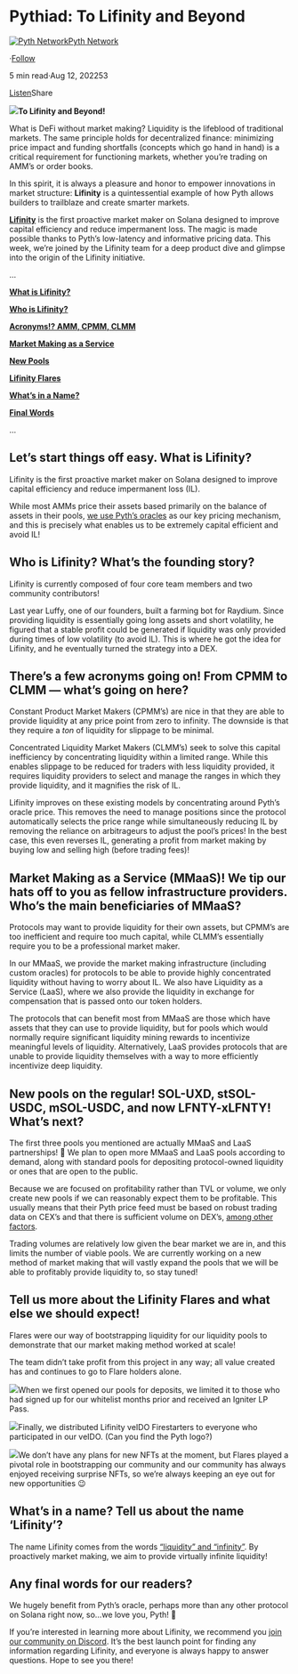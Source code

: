 Pythiad: To Lifinity and Beyond
===============================

[![Pyth Network](https://miro.medium.com/v2/resize:fill:88:88/1*rdK3rHcWpkge6BRQRIwBjA.jpeg)](/?source=post_page-----b47c20afd673--------------------------------)[Pyth Network](/?source=post_page-----b47c20afd673--------------------------------)

·[Follow](https://medium.com/m/signin?actionUrl=https%3A%2F%2Fmedium.com%2F_%2Fsubscribe%2Fuser%2Ff55fccc0ad62&operation=register&redirect=https%3A%2F%2Fpythnetwork.medium.com%2Fpythiad-to-lifinity-and-beyond-b47c20afd673&user=Pyth+Network&userId=f55fccc0ad62&source=post_page-f55fccc0ad62----b47c20afd673---------------------post_header-----------)

5 min read·Aug 12, 202253

[Listen](https://medium.com/m/signin?actionUrl=https%3A%2F%2Fmedium.com%2Fplans%3Fdimension%3Dpost_audio_button%26postId%3Db47c20afd673&operation=register&redirect=https%3A%2F%2Fpythnetwork.medium.com%2Fpythiad-to-lifinity-and-beyond-b47c20afd673&source=-----b47c20afd673---------------------post_audio_button-----------)Share

![](https://miro.medium.com/v2/resize:fit:1400/0*G9KBegGV1Yz6uPm0)**To Lifinity and Beyond!**

What is DeFi without market making? Liquidity is the lifeblood of traditional markets. The same principle holds for decentralized finance: minimizing price impact and funding shortfalls (concepts which go hand in hand) is a critical requirement for functioning markets, whether you’re trading on AMM’s or order books.

In this spirit, it is always a pleasure and honor to empower innovations in market structure: **Lifinity** is a quintessential example of how Pyth allows builders to trailblaze and create smarter markets.

[**Lifinity**](https://lifinity.io) is the first proactive market maker on Solana designed to improve capital efficiency and reduce impermanent loss. The magic is made possible thanks to Pyth’s low-latency and informative pricing data. This week, we’re joined by the Lifinity team for a deep product dive and glimpse into the origin of the Lifinity initiative.

…

[**What is Lifinity?**](#52a2)

[**Who is Lifinity?**](#e686)

[**Acronyms!? AMM, CPMM, CLMM**](#afac)

[**Market Making as a Service**](#cdec)

[**New Pools**](#7494)

[**Lifinity Flares**](#7f87)

[**What’s in a Name?**](#2458)

[**Final Words**](#e73c)

…

**Let’s start things off easy. What is Lifinity?**
--------------------------------------------------

Lifinity is the first proactive market maker on Solana designed to improve capital efficiency and reduce impermanent loss (IL).

While most AMMs price their assets based primarily on the balance of assets in their pools, [we use Pyth’s oracles](https://twitter.com/PythNetwork/status/1526218184331825157) as our key pricing mechanism, and this is precisely what enables us to be extremely capital efficient and avoid IL!

**Who is Lifinity? What’s the founding story?**
-----------------------------------------------

Lifinity is currently composed of four core team members and two community contributors!

Last year Luffy, one of our founders, built a farming bot for Raydium. Since providing liquidity is essentially going long assets and short volatility, he figured that a stable profit could be generated if liquidity was only provided during times of low volatility (to avoid IL). This is where he got the idea for Lifinity, and he eventually turned the strategy into a DEX.

**There’s a few acronyms going on! From CPMM to CLMM — what’s going on here?**
------------------------------------------------------------------------------

Constant Product Market Makers (CPMM’s) are nice in that they are able to provide liquidity at any price point from zero to infinity. The downside is that they require a *ton* of liquidity for slippage to be minimal.

Concentrated Liquidity Market Makers (CLMM’s) seek to solve this capital inefficiency by concentrating liquidity within a limited range. While this enables slippage to be reduced for traders with less liquidity provided, it requires liquidity providers to select and manage the ranges in which they provide liquidity, and it magnifies the risk of IL.

Lifinity improves on these existing models by concentrating around Pyth’s oracle price. This removes the need to manage positions since the protocol automatically selects the price range while simultaneously reducing IL by removing the reliance on arbitrageurs to adjust the pool’s prices! In the best case, this even reverses IL, generating a profit from market making by buying low and selling high (before trading fees)!

**Market Making as a Service (MMaaS)! We tip our hats off to you as fellow infrastructure providers. Who’s the main beneficiaries of MMaaS?**
---------------------------------------------------------------------------------------------------------------------------------------------

Protocols may want to provide liquidity for their own assets, but CPMM’s are too inefficient and require too much capital, while CLMM’s essentially require you to be a professional market maker.

In our MMaaS, we provide the market making infrastructure (including custom oracles) for protocols to be able to provide highly concentrated liquidity without having to worry about IL. We also have Liquidity as a Service (LaaS), where we also provide the liquidity in exchange for compensation that is passed onto our token holders.

The protocols that can benefit most from MMaaS are those which have assets that they can use to provide liquidity, but for pools which would normally require significant liquidity mining rewards to incentivize meaningful levels of liquidity. Alternatively, LaaS provides protocols that are unable to provide liquidity themselves with a way to more efficiently incentivize deep liquidity.

**New pools on the regular! SOL-UXD, stSOL-USDC, mSOL-USDC, and now LFNTY-xLFNTY! What’s next?**
------------------------------------------------------------------------------------------------

The first three pools you mentioned are actually MMaaS and LaaS partnerships! 🙂 We plan to open more MMaaS and LaaS pools according to demand, along with standard pools for depositing protocol-owned liquidity or ones that are open to the public.

Because we are focused on profitability rather than TVL or volume, we only create new pools if we can reasonably expect them to be profitable. This usually means that their Pyth price feed must be based on robust trading data on CEX’s and that there is sufficient volume on DEX’s, [among other factors](/reliability-efforts-at-pyth-c1effa00191).

Trading volumes are relatively low given the bear market we are in, and this limits the number of viable pools. We are currently working on a new method of market making that will vastly expand the pools that we will be able to profitably provide liquidity to, so stay tuned!

**Tell us more about the Lifinity Flares and what else we should expect!**
--------------------------------------------------------------------------

Flares were our way of bootstrapping liquidity for our liquidity pools to demonstrate that our market making method worked at scale!

The team didn’t take profit from this project in any way; all value created has and continues to go to Flare holders alone.

![](https://miro.medium.com/v2/resize:fit:608/0*TVbYd3j4ZHMuBEB1)When we first opened our pools for deposits, we limited it to those who had signed up for our whitelist months prior and received an Igniter LP Pass.

![](https://miro.medium.com/v2/resize:fit:608/0*jwAOv8__PSRQP2E6)Finally, we distributed Lifinity veIDO Firestarters to everyone who participated in our veIDO. (Can you find the Pyth logo?)

![](https://miro.medium.com/v2/resize:fit:1400/0*hmHcyY_gRqO9N4t9)We don’t have any plans for new NFTs at the moment, but Flares played a pivotal role in bootstrapping our community and our community has always enjoyed receiving surprise NFTs, so we’re always keeping an eye out for new opportunities 😉

**What’s in a name? Tell us about the name ‘Lifinity’?**
--------------------------------------------------------

The name Lifinity comes from the words [“liquidity” and “infinity”](https://twitter.com/Lifinity_io/status/1513509052604506116). By proactively market making, we aim to provide virtually infinite liquidity!

**Any final words for our readers?**
------------------------------------

We hugely benefit from Pyth’s oracle, perhaps more than any other protocol on Solana right now, so…we love you, Pyth! 💜

If you’re interested in learning more about Lifinity, we recommend you [join our community on Discord](http://discord.gg/K2tvfcXwWr). It’s the best launch point for finding any information regarding Lifinity, and everyone is always happy to answer questions. Hope to see you there!

